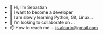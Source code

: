 - 👋 Hi, I’m Sebastian
- 👀 I want to become a developer
- 🌱 I am slowly learning Python, Git, Linux...
- 💞️ I’m looking to collaborate on ...
- 📫 How to reach me ... js.alcario@gmail.com

<!---
jsalcario/jsalcario is a ✨ special ✨ repository because its `README.md` (this file) appears on your GitHub profile.
You can click the Preview link to take a look at your changes.
--->
